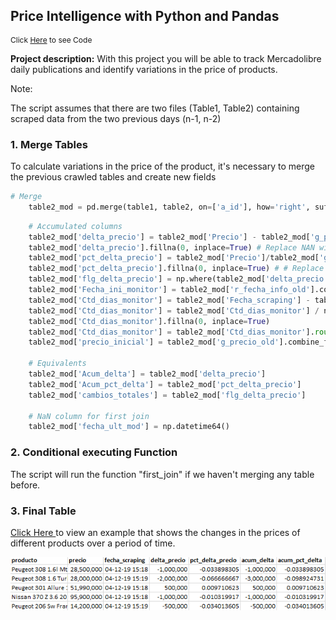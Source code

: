 ## Price Intelligence with Python and Pandas

<p style="font-size:12px">Click <a href="https://github.com/andjimbon/Mercadolibre-Tucarro-Project/blob/master/script-publication-series.ipynb">Here</a> to see Code</p>

**Project description:** With this project you will be able to track Mercadolibre daily publications and identify variations in the price of products.

Note:

The script assumes that there are two files (Table1, Table2) containing scraped data from the two previous days (n-1, n-2)


### 1.  Merge Tables

To calculate variations in the price of the product, it's necessary to merge the previous crawled tables and create new fields

```python
# Merge
    table2_mod = pd.merge(table1, table2, on=['a_id'], how='right', suffixes=('_old', '_new'))
```

```python
    # Accumulated columns
    table2_mod['delta_precio'] = table2_mod['Precio'] - table2_mod['g_precio_old'] # Calculation
    table2_mod['delta_precio'].fillna(0, inplace=True) # Replace NAN with 0
    table2_mod['pct_delta_precio'] = table2_mod['Precio']/table2_mod['g_precio_old'] -1 # Calculation
    table2_mod['pct_delta_precio'].fillna(0, inplace=True) # # Replace NAN with 0
    table2_mod['flg_delta_precio'] = np.where(table2_mod['delta_precio'] != 0, 1,0) # Calculation
    table2_mod['Fecha_ini_monitor'] = table2_mod['r_fecha_info_old'].combine_first(table2_mod['Fecha_scraping']) # Calculation
    table2_mod['Ctd_dias_monitor'] = table2_mod['Fecha_scraping'] - table2_mod['Fecha_ini_monitor'] # Calculation
    table2_mod['Ctd_dias_monitor'] = table2_mod['Ctd_dias_monitor'] / np.timedelta64(1, 'D') # Remove 'days' word from results
    table2_mod['Ctd_dias_monitor'].fillna(0, inplace=True)
    table2_mod['Ctd_dias_monitor'] = table2_mod['Ctd_dias_monitor'].round()
    table2_mod['precio_inicial'] = table2_mod['g_precio_old'].combine_first(table2_mod['Precio']) # Calculation

    # Equivalents
    table2_mod['Acum_delta'] = table2_mod['delta_precio']
    table2_mod['Acum_pct_delta'] = table2_mod['pct_delta_precio']
    table2_mod['cambios_totales'] = table2_mod['flg_delta_precio']

    # NaN column for first join
    table2_mod['fecha_ult_mod'] = np.datetime64()
```

### 2. Conditional executing Function 

The script will run the function "first_join" if we haven't merging any table before. 

### 3. Final Table

[Click Here ](https://www.dropbox.com/s/votc015fn0ajr1m/Base_datos_actualizaciones_ejemplo.xlsx?dl=0) to view an example that shows the changes in the prices of different products over a period of time.

<img src="images/price_var.PNG?raw=true"/>

